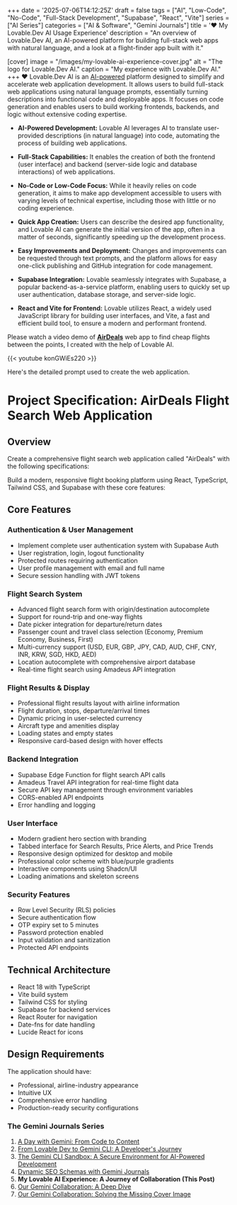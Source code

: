 +++
date = '2025-07-06T14:12:25Z'
draft = false
tags = ["AI", "Low-Code", "No-Code", "Full-Stack Development", "Supabase", "React", "Vite"]
series = ["AI Series"]
categories = ["AI & Software", "Gemini Journals"]
title = '❤️ My Lovable.Dev AI Usage Experience'
description = "An overview of Lovable.Dev AI, an AI-powered platform for building full-stack web apps with natural language, and a look at a flight-finder app built with it."

[cover]
  image = "/images/my-lovable-ai-experience-cover.jpg"
  alt = "The logo for Lovable.Dev AI."
  caption = "My experience with Lovable.Dev AI."
+++
❤️ Lovable.Dev AI is an [AI-powered](/posts/what-is-ai/) platform designed to simplify and accelerate web application development. It allows users to build full-stack web applications using natural language prompts, essentially turning descriptions into functional code and deployable apps. It focuses on code generation and enables users to build working frontends, backends, and logic without extensive coding expertise. 

*   **AI-Powered Development:** Lovable AI leverages AI to translate user-provided descriptions (in natural language) into code, automating the process of building web applications. 
    
*   **Full-Stack Capabilities:** It enables the creation of both the frontend (user interface) and backend (server-side logic and database interactions) of web applications. 
    
*   **No-Code or Low-Code Focus:** While it heavily relies on code generation, it aims to make app development accessible to users with varying levels of technical expertise, including those with little or no coding experience. 
    
*   **Quick App Creation:** Users can describe the desired app functionality, and Lovable AI can generate the initial version of the app, often in a matter of seconds, significantly speeding up the development process. 
    
*   **Easy Improvements and Deployment:** Changes and improvements can be requested through text prompts, and the platform allows for easy one-click publishing and GitHub integration for code management. 
    
*   **Supabase Integration:** Lovable seamlessly integrates with Supabase, a popular backend-as-a-service platform, enabling users to quickly set up user authentication, database storage, and server-side logic. 
    
*   **React and Vite for Frontend:** Lovable utilizes React, a widely used JavaScript library for building user interfaces, and Vite, a fast and efficient build tool, to ensure a modern and performant frontend.

Please watch a video demo of [**AirDeals**](https://test.airdeals.techbytepulse.com) web app to find cheap flights between the points, I created with the help of Lovable AI. 

{{< youtube konGWiEs220 >}}

Here's the detailed prompt used to create the web application.

# Project Specification: AirDeals Flight Search Web Application

## Overview
Create a comprehensive flight search web application called "AirDeals" with the following specifications:

Build a modern, responsive flight booking platform using React, TypeScript, Tailwind CSS, and Supabase with these core features:

## Core Features

### Authentication & User Management
- Implement complete user authentication system with Supabase Auth
- User registration, login, logout functionality
- Protected routes requiring authentication
- User profile management with email and full name
- Secure session handling with JWT tokens

### Flight Search System
- Advanced flight search form with origin/destination autocomplete
- Support for round-trip and one-way flights
- Date picker integration for departure/return dates
- Passenger count and travel class selection (Economy, Premium Economy, Business, First)
- Multi-currency support (USD, EUR, GBP, JPY, CAD, AUD, CHF, CNY, INR, KRW, SGD, HKD, AED)
- Location autocomplete with comprehensive airport database
- Real-time flight search using Amadeus API integration

### Flight Results & Display
- Professional flight results layout with airline information
- Flight duration, stops, departure/arrival times
- Dynamic pricing in user-selected currency
- Aircraft type and amenities display
- Loading states and empty states
- Responsive card-based design with hover effects

### Backend Integration
- Supabase Edge Function for flight search API calls
- Amadeus Travel API integration for real-time flight data
- Secure API key management through environment variables
- CORS-enabled API endpoints
- Error handling and logging

### User Interface
- Modern gradient hero section with branding
- Tabbed interface for Search Results, Price Alerts, and Price Trends
- Responsive design optimized for desktop and mobile
- Professional color scheme with blue/purple gradients
- Interactive components using Shadcn/UI
- Loading animations and skeleton screens

### Security Features
- Row Level Security (RLS) policies
- Secure authentication flow
- OTP expiry set to 5 minutes
- Password protection enabled
- Input validation and sanitization
- Protected API endpoints

## Technical Architecture
- React 18 with TypeScript
- Vite build system
- Tailwind CSS for styling
- Supabase for backend services
- React Router for navigation
- Date-fns for date handling
- Lucide React for icons

## Design Requirements
The application should have:
- Professional, airline-industry appearance
- Intuitive UX
- Comprehensive error handling
- Production-ready security configurations

### The Gemini Journals Series

1.  [A Day with Gemini: From Code to Content](/posts/a-day-with-gemini/)
2.  [From Lovable Dev to Gemini CLI: A Developer's Journey](/posts/from-lovable-dev-to-gemini-cli/)
3.  [The Gemini CLI Sandbox: A Secure Environment for AI-Powered Development](/posts/gemini-cli-sandbox-security/)
4.  [Dynamic SEO Schemas with Gemini Journals](/posts/gemini-journals-dynamic-seo-schemas/)
5.  **My Lovable AI Experience: A Journey of Collaboration (This Post)**
6.  [Our Gemini Collaboration: A Deep Dive](/posts/our-gemini-collaboration-a-deep-dive/)
7.  [Our Gemini Collaboration: Solving the Missing Cover Image](/posts/our-gemini-collaboration-solving-the-missing-cover-image/)